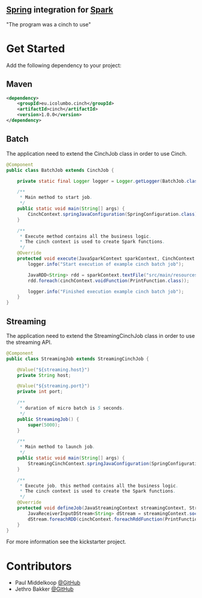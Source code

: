 [Spring](http://spring.io/) integration for [Spark](https://spark.apache.org/)
------------------------------------------------------------------------------

"The program was a cinch to use"

Get Started
===========

Add the following dependency to your project:

Maven
-----

```xml
<dependency>
	<groupId>eu.icolumbo.cinch</groupId>
	<artifactId>cinch</artifactId>
	<version>1.0.0</version>
</dependency>
```

Batch
-----

The application need to extend the CinchJob class in order to use Cinch.

```java
@Component
public class BatchJob extends CinchJob {

	private static final Logger logger = Logger.getLogger(BatchJob.class);

	/**
	 * Main method to start job.
	 */
	public static void main(String[] args) {
		CinchContext.springJavaConfiguration(SpringConfiguration.class).executeJob();
	}

	/**
	 * Execute method contains all the business logic.
	 * The cinch context is used to create Spark functions.
	 */
	@Override
	protected void execute(JavaSparkContext sparkContext, CinchContext cinchContext) {
		logger.info("Start execution of example cinch batch job");

		JavaRDD<String> rdd = sparkContext.textFile("src/main/resources/example.txt");
		rdd.foreach(cinchContext.voidFunction(PrintFunction.class));

		logger.info("Finished execution example cinch batch job");
	}
}
```


Streaming
---------

The application need to extend the StreamingCinchJob class in order to use the streaming API.

```java
@Component
public class StreamingJob extends StreamingCinchJob {

	@Value("${streaming.host}")
	private String host;

	@Value("${streaming.port}")
	private int port;

	/**
	 * duration of micro batch is 5 seconds.
	 */
	public StreamingJob() {
		super(5000);
	}

	/**
	 * Main method to launch job.
	 */
	public static void main(String[] args) {
		StreamingCinchContext.springJavaConfiguration(SpringConfiguration.class).executeJob();
	}

	/**
	 * Execute job, this method contains all the business logic.
	 * The cinch context is used to create the Spark functions.
	 */
	@Override
	protected void defineJob(JavaStreamingContext streamingContext, StreamingCinchContext cinchContext) {
		JavaReceiverInputDStream<String> dStream = streamingContext.socketTextStream(host, port);
		dStream.foreachRDD(cinchContext.foreachRddFunction(PrintFunction.class));
	}
}
```

For more information see the kickstarter project.


Contributors
============
* Paul Middelkoop [@GitHub](http://github.com/paulmiddelkoop)
* Jethro Bakker [@GitHub](http://github.com/jethrobakker)

